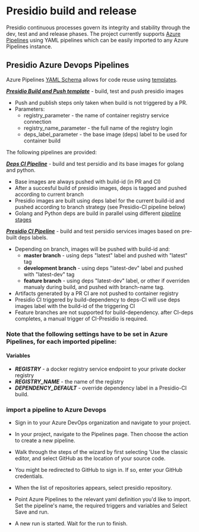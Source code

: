 # Presidio build and release

Presidio continuous processes govern its integrity and stability through the dev, test and and release phases.
The project currently supports [Azure Pipelines](https://azure.microsoft.com/en-us/services/devops/pipelines/) using YAML pipelines which can be easily imported to any Azure Pipelines instance.<br/>

## Presidio Azure Devops Pipelines

Azure Pipelines [YAML Schema](https://docs.microsoft.com/en-us/azure/devops/pipelines/yaml-schema?view=azure-devops&tabs=schema) allows for code reuse using [templates](https://docs.microsoft.com/en-us/azure/devops/pipelines/process/templates?view=azure-devops).<br/>

***[Presidio Build and Push template](../pipelines/templates/presidio-build-template.yaml)*** - build, test and push presidio images

- Push and publish steps only taken when build is not triggered by a PR.
- Parameters:
    - registry_parameter - the name of container registry service connection
    - registry_name_parameter - the full name of the registry login
    - deps_label_parameter - the base image (deps) label to be used for container build

The following pipelines are provided:

***[Deps CI Pipeline](../pipelines/CI-deps.yaml)*** - build and test persidio and its base images for golang and python.  

- Base images are always pushed with build-id (in PR and CI)
- After a succesful build of presidio images, deps is tagged and pushed according to current branch
- Presidio images are built using deps label for the current build-id and pushed according to branch strategy (see Presidio-CI pipeline below)
- Golang and Python deps are build in parallel using different [pipeline stages](https://docs.microsoft.com/en-us/azure/devops/pipelines/process/stages?view=azure-devops&tabs=yaml)

***[Presidio CI Pipeline](../pipelines/CI-presidio.yaml)*** - build and test persidio services images based on pre-built deps labels. 

- Depending on branch, images will be pushed with build-id and:
    -   **master branch** - using deps "latest" label and pushed with "latest" tag
    -   **development branch** - using deps "latest-dev" label and pushed with "latest-dev" tag
    -   **feature branch** - using deps "latest-dev" label, or other if overriden manualy during build, and pushed with branch-name tag.
- Artifacts generated by a PR CI are not pushed to container registry
- Presidio CI triggered by build-dependency to deps-CI will use deps images label with the build-id of the triggering CI
- Feature branches are not supported for build-dependency. after CI-deps completes, a manual trigger of CI-Presidio is required.

### Note that the following settings have to be set in Azure Pipelines, for each imported pipeline:

#### Variables
* ***REGISTRY*** - a docker registry service endpoint to your private docker registry
* ***REGISTRY_NAME*** - the name of the registry
* ***DEPENDENCY_DEFAULT*** - override dependency label in a Presidio-CI build.


### import a pipeline to Azure Devops

* Sign in to your Azure DevOps organization and navigate to your project.

* In your project, navigate to the Pipelines page. Then choose the action to create a new pipeline.

* Walk through the steps of the wizard by first selecting 'Use the classic editor, and select GitHub as the location of your source code.

* You might be redirected to GitHub to sign in. If so, enter your GitHub credentials.

* When the list of repositories appears, select presidio repository.

* Point Azure Pipelines to the relevant yaml definition you'd like to import. Set the pipeline's name, the required triggers and variables and Select Save and run.

* A new run is started. Wait for the run to finish.